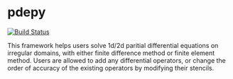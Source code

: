 # pdepy
[![Build Status](https://travis-ci.org/Walden-Shen/pdepy.svg?branch=master)](https://travis-ci.org/Walden-Shen/pdepy)

This framework helps users solve 1d/2d paritial differential equations on irregular domains, with either finite difference method or finite element method. Users are allowed to add any differential operators, or change the order of accuracy of the existing operators by modifying their stencils.
